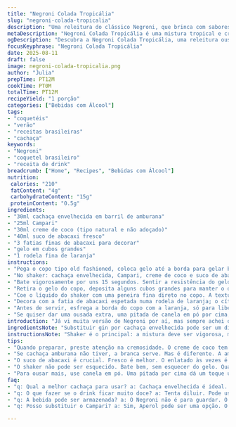 ```yaml
---
title: "Negroni Colada Tropicália"
slug: "negroni-colada-tropicalia"
description: "Uma releitura do clássico Negroni, que brinca com sabores tropicais e traz uma textura cremosa. Troquei o Gin por cachaça envelhecida para um toque Brasil. A doçura vem do creme de coco, que substitui o vermute do original. Tudo isso, junto ao tradicional Campari e suco de abacaxi fresco, entrega um drink que é festa na boca; cores vivas e aromas intensos de frutas maduras. Serve como entrada rápida para animar qualquer noite quente, com aquele gosto de verão e relaxar sem pressa. Equilíbrio entre amargor, doçura e acidez, mais a cremosidade inesperada."
metaDescription: "Negroni Colada Tropicália é uma mistura tropical e cremosa que traz cachaça, abacaxi e Campari, ideal para festas de verão."
ogDescription: "Descubra a Negroni Colada Tropicália, uma releitura ousada e tropical do clássico Negroni, perfeita para aquecer suas noites."
focusKeyphrase: "Negroni Colada Tropicália"
date: 2025-08-11
draft: false
image: negroni-colada-tropicalia.png
author: "Julia"
prepTime: PT12M
cookTime: PT0M
totalTime: PT12M
recipeYield: "1 porção"
categories: ["Bebidas com Álcool"]
tags:
- "coquetéis"
- "verão"
- "receitas brasileiras"
- "cachaça"
keywords:
- "Negroni"
- "coquetel brasileiro"
- "receita de drink"
breadcrumb: ["Home", "Recipes", "Bebidas com Álcool"]
nutrition: 
 calories: "210"
 fatContent: "4g"
 carbohydrateContent: "15g"
 proteinContent: "0.5g"
ingredients:
- "30ml cachaça envelhecida em barril de amburana"
- "25ml Campari"
- "30ml creme de coco (tipo natural e não adoçado)"
- "40ml suco de abacaxi fresco"
- "3 fatias finas de abacaxi para decorar"
- "gelo em cubos grandes"
- "1 rodela fina de laranja"
instructions:
- "Pega o copo tipo old fashioned, coloca gelo até a borda para gelar bem enquanto prepara o drink."
- "No shaker: cachaça envelhecida, Campari, creme de coco e suco de abacaxi. Não pule o suco fresco, o industrializado mata a graça toda; serve pra dar acidez e frescor, fundamental."
- "Bate vigorosamente por uns 15 segundos. Sentir a resistência do gelo derretendo lentamente no metal do shaker ajuda a perceber o momento certo, não quer diluir demais, mas precisa juntar tudo."
- "Retira o gelo do copo, deposita alguns cubos grandes para manter o drink gelado, porém sem derreter rápido."
- "Coe o líquido do shaker com uma peneira fina direto no copo. A textura cremosa do creme de coco captura uns resquícios que dão uma leve untuosidade."
- "Decora com a fatia de abacaxi espetada numa rodela de laranja; o cítrico traz um aroma que prepara as papilas para o amargor do Campari logo na primeira boca."
- "Antes de servir, esfrega a borda do copo com a laranja, só para liberar óleos essenciais, faz MUITA diferença no impacto olfativo na hora do primeiro gole."
- "Se quiser dar uma ousada extra, uma pitada de canela em pó por cima, cai muito bem com a amburana da cachaça."
introduction: "Já vi muita versão de Negroni por aí, mas sempre achei que faltava um toque brasileiro que desse calor e doçura na medida certa. Trocar o gin pela cachaça envelhecida não só reforça a brasilidade, mas tira o drink daquela rigidez seca forçada. Criar uma textura cremosa, usando creme de coco no lugar do clássico vermute, traz algo suave, inesperado e refrescante. O suco de abacaxi — esse ingrediente que ninguém imagina que casa tão bem com amargos como o Campari — faz um contraponto incrível à bebida. No fim, a cor explode no copo; vermelho, amarelo e um toque branco, que lembra um pôr do sol. Uma primeira tentativa que virou favorito nos dias de calor, ideal para sentar no fim da tarde e não pensar em mais nada."
ingredientsNote: "Substituir gin por cachaça envelhecida pode ser um divisor, então procure uma com personalidade, mas não tão agressiva para não sobrepor o Campari. O creme de coco deve ser natural, daqueles mais líquidos; os industrializados muito doces deixam o drink enjoativo. Se não tiver o suco de abacaxi fresco, rola um suco de abacaxi concentrado, diluído com água para tirar o excesso de açúcar. Para gelo, cubos grandes fazem diferença porque derretem mais devagar, assim o drink não vai ficando aguado rápido. A decoração não é só enfeite, aprofunda a experiência sensorial e merecem atenção."
instructionsNote: "Shaker é o principal: a mistura deve ser vigorosa, mas nunca longa demais para não dissolver demais o gelo e desbalançar o drink. Sentir o frio no metal, observar a condensação, dá segurança de que está na temperatura ideal. A peneira evita pedaços que atrapalham o paladar e mantém a textura limpa. Esfregar a casca da laranja no copo? Parece frescura, mas quem já tentou sabe que libera óleos incríveis, quase como um tempero para a bebida. Dica: experimente trocar o abacaxi por manga em cubos amassados para um toque cremoso extra, mas cuidado para não virar outra coisa, perde a identidade do Negroni."
tips:
- "Quando preparar, preste atenção na cremosidade. O creme de coco tem que ser natural. O tipo adoçado, dá um efeito dragado, não rola. A textura é a chave aqui. O gelo de cubo grande é essencial. Ele derrete devagar. Não dilui rápido. Isso mantém a bebida potente."
- "Se cachaça amburana não tiver, a branca serve. Mas é diferente. A amburana traz um aroma inigualável. Experimente. Lembre de esfregar a laranja na borda do copo. Essa dica vale ouro. Os óleos essenciais ativam o olfato. Isso transforma a experiência."
- "O suco de abacaxi é crucial. Fresco é melhor. O enlatado às vezes é doce demais. Mas se não acha o fresco, tenta uma versão concentrada. Dilui em água para equilibrar a doçura. Rola fácil. Esses pequenos detalhes fazem a diferença."
- "O shaker não pode ser esquecido. Bate bem, sem esquecer do gelo. Quase 15 segundos. Observa a condensação. É um sinal. Isso indica que a bebida está na temperatura certa. O aroma durante esse processo? Irresistível."
- "Para ousar mais, use canela em pó. Uma pitada por cima dá um toque único. O sabor da canela casa bem com o amargo do Campari. Não exagere, mas deve ser sentida. Lembre-se, equilíbrio é a palavra. Não é só fazer; é entender a complexidade dos sabores."
faq:
- "q: Qual a melhor cachaça para usar? a: Cachaça envelhecida é ideal. A amburana traz uma profundidade aromática. Mas uma cachaça branca bem filtrada quebra o galho. Tem que tomar cuidado com o sabor."
- "q: O que fazer se o drink ficar muito doce? a: Tenta diluir. Pode usar um pouco mais de suco de abacaxi fresco. Isso ajuda. Lembre-se de ajustar aos poucos a acidez. Cuidado para não enjoar."
- "q: A bebida pode ser armazenada? a: O Negroni não é para guardar. O gelo derrete e muda sabor. Melhor servir na hora. Se sobrar, pode guardar no refrigerador. Mas não espera milagre e fica aguado. Consome rápido."
- "q: Posso substituir o Campari? a: Sim, Aperol pode ser uma opção. O amargo é mais suave. Mas a cor? Menos intensa. Outra opção é usar vermute, mas muda completamente o perfil do drink. Faz tintura da receita."

---
```

